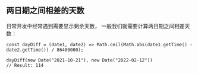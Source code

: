 ## 两日期之间相差的天数

日常开发中经常遇到需要显示剩余天数， 一般我们就需要计算两日期之间相差天数：

```
const dayDiff = (date1, date2) => Math.ceil(Math.abs(date1.getTime() - date2.getTime()) / 86400000);

dayDiff(new Date("2021-10-21"), new Date("2022-02-12"))
// Result: 114

```